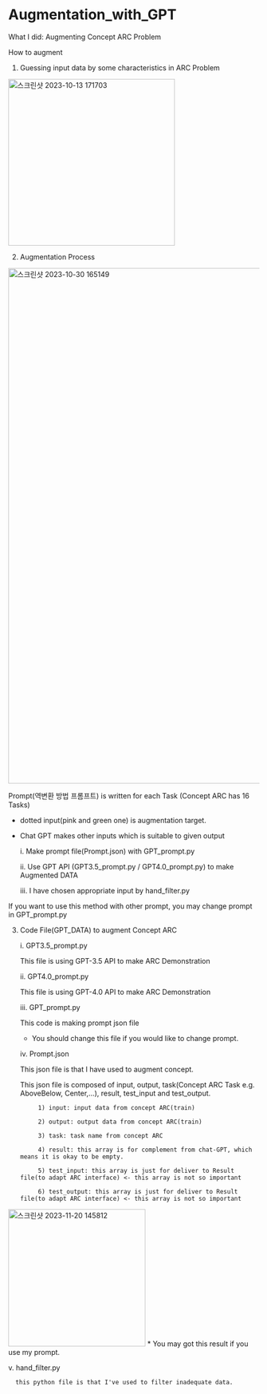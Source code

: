 # Augmentation_with_GPT

What I did: Augmenting Concept ARC Problem

How to augment
1. Guessing input data by some characteristics in ARC Problem

<img width="334" alt="스크린샷 2023-10-13 171703" src="https://github.com/GIST-DSLab/Augmentation_with_GPT/assets/126467193/4f312bd3-0cec-4331-a0ee-9751b13805d0">

2. Augmentation Process

<img width="1033" alt="스크린샷 2023-10-30 165149" src="https://github.com/GIST-DSLab/Augmentation_with_GPT/assets/126467193/6869b0cb-2777-419b-80b4-2d7480276b75">

Prompt(역변환 방법 프롬프트) is written for each Task (Concept ARC has 16 Tasks)

* dotted input(pink and green one) is augmentation target.
* Chat GPT makes other inputs which is suitable to given output

  i. Make prompt file(Prompt.json) with GPT_prompt.py
  
  ii. Use GPT API (GPT3.5_prompt.py / GPT4.0_prompt.py) to make Augmented DATA
  
  iii. I have chosen appropriate input by hand_filter.py


If you want to use this method with other prompt, you may change prompt in GPT_prompt.py

3. Code File(GPT_DATA) to augment Concept ARC

   i. GPT3.5_prompt.py

     This file is using GPT-3.5 API to make ARC Demonstration

   ii. GPT4.0_prompt.py

     This file is using GPT-4.0 API to make ARC Demonstration

   iii. GPT_prompt.py

     This code is making prompt json file

      * You should change this file if you would like to change prompt.

   iv. Prompt.json

     This json file is that I have used to augment concept.

     This json file is composed of input, output, task(Concept ARC Task e.g. AboveBelow, Center,...), result, test_input and test_output.

            1) input: input data from concept ARC(train)
            
            2) output: output data from concept ARC(train)
    
            3) task: task name from concept ARC
    
            4) result: this array is for complement from chat-GPT, which means it is okay to be empty.
    
            5) test_input: this array is just for deliver to Result file(to adapt ARC interface) <- this array is not so important
    
            6) test_output: this array is just for deliver to Result file(to adapt ARC interface) <- this array is not so important
      
<img width="275" alt="스크린샷 2023-11-20 145812" src="https://github.com/GIST-DSLab/Augmentation_with_GPT/assets/126467193/e61b6abd-4244-460a-b5b7-c18722d26ee8">
      * You may got this result if you use my prompt.
      
   v. hand_filter.py

      this python file is that I've used to filter inadequate data.
